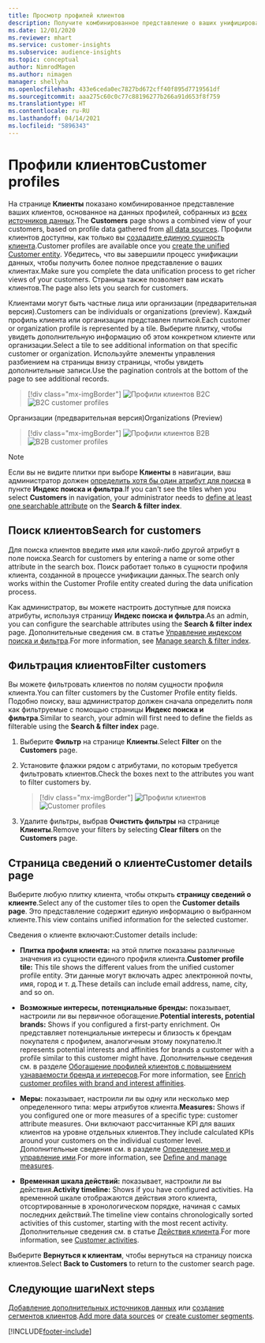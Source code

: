 ```yaml
---
title: Просмотр профилей клиентов
description: Получите комбинированное представление о ваших унифицированных данных о клиентах.
ms.date: 12/01/2020
ms.reviewer: mhart
ms.service: customer-insights
ms.subservice: audience-insights
ms.topic: conceptual
author: NimrodMagen
ms.author: nimagen
manager: shellyha
ms.openlocfilehash: 433e6ceda0ec7827bd672cff40f895d7719561df
ms.sourcegitcommit: aaa275c60c0c77c88196277b266a91d653f8f759
ms.translationtype: HT
ms.contentlocale: ru-RU
ms.lasthandoff: 04/14/2021
ms.locfileid: "5896343"
---
```

# <a name="customer-profiles"></a><span data-ttu-id="dc126-103">Профили клиентов</span><span class="sxs-lookup"><span data-stu-id="dc126-103">Customer profiles</span></span>

<span data-ttu-id="dc126-104">На странице **Клиенты** показано комбинированное представление ваших клиентов, основанное на данных профилей, собранных из [всех источников данных](data-sources.md).</span><span class="sxs-lookup"><span data-stu-id="dc126-104">The **Customers** page shows a combined view of your customers, based on profile data gathered from [all data sources](data-sources.md).</span></span> <span data-ttu-id="dc126-105">Профили клиентов доступны, как только вы [создадите единую сущность клиента](data-unification.md).</span><span class="sxs-lookup"><span data-stu-id="dc126-105">Customer profiles are available once you [create the unified Customer entity](data-unification.md).</span></span> <span data-ttu-id="dc126-106">Убедитесь, что вы завершили процесс унификации данных, чтобы получить более полное представление о ваших клиентах.</span><span class="sxs-lookup"><span data-stu-id="dc126-106">Make sure you complete the data unification process to get richer views of your customers.</span></span> <span data-ttu-id="dc126-107">Страница также позволяет вам искать клиентов.</span><span class="sxs-lookup"><span data-stu-id="dc126-107">The page also lets you search for customers.</span></span>

<span data-ttu-id="dc126-108">Клиентами могут быть частные лица или организации (предварительная версия).</span><span class="sxs-lookup"><span data-stu-id="dc126-108">Customers can be individuals or organizations (preview).</span></span> <span data-ttu-id="dc126-109">Каждый профиль клиента или организации представлен плиткой.</span><span class="sxs-lookup"><span data-stu-id="dc126-109">Each customer or organization profile is represented by a tile.</span></span> <span data-ttu-id="dc126-110">Выберите плитку, чтобы увидеть дополнительную информацию об этом конкретном клиенте или организации.</span><span class="sxs-lookup"><span data-stu-id="dc126-110">Select a tile to see additional information on that specific customer or organization.</span></span> <span data-ttu-id="dc126-111">Используйте элементы управления разбиением на страницы внизу страницы, чтобы увидеть дополнительные записи.</span><span class="sxs-lookup"><span data-stu-id="dc126-111">Use the pagination controls at the bottom of the page to see additional records.</span></span>

> [!div class="mx-imgBorder"] 
> <span data-ttu-id="dc126-112">![Профили клиентов B2C](media/profiles-customers.png "Профили клиентов B2C")</span><span class="sxs-lookup"><span data-stu-id="dc126-112">![B2C customer profiles](media/profiles-customers.png "B2C customer profiles")</span></span>

<span data-ttu-id="dc126-113">Организации (предварительная версия)</span><span class="sxs-lookup"><span data-stu-id="dc126-113">Organizations (Preview)</span></span>
> [!div class="mx-imgBorder"] 
> <span data-ttu-id="dc126-114">![Профили клиентов B2B](media/profile-customers-b2b.png "Профили клиентов B2B")</span><span class="sxs-lookup"><span data-stu-id="dc126-114">![B2B customer profiles](media/profile-customers-b2b.png "B2B customer profiles")</span></span>

> [!NOTE]
> <span data-ttu-id="dc126-115">Если вы не видите плитки при выборе **Клиенты** в навигации, ваш администратор должен [определить хотя бы один атрибут для поиска](search-filter-index.md) в пункте **Индекс поиска и фильтра**.</span><span class="sxs-lookup"><span data-stu-id="dc126-115">If you can't see the tiles when you select **Customers** in navigation, your administrator needs to [define at least one searchable attribute](search-filter-index.md) on the **Search & filter index**.</span></span>

## <a name="search-for-customers"></a><span data-ttu-id="dc126-116">Поиск клиентов</span><span class="sxs-lookup"><span data-stu-id="dc126-116">Search for customers</span></span>

<span data-ttu-id="dc126-117">Для поиска клиентов введите имя или какой-либо другой атрибут в поле поиска.</span><span class="sxs-lookup"><span data-stu-id="dc126-117">Search for customers by entering a name or some other attribute in the search box.</span></span> <span data-ttu-id="dc126-118">Поиск работает только в сущности профиля клиента, созданной в процессе унификации данных.</span><span class="sxs-lookup"><span data-stu-id="dc126-118">The search only works within the Customer Profile entity created during the data unification process.</span></span>

<span data-ttu-id="dc126-119">Как администратор, вы можете настроить доступные для поиска атрибуты, используя страницу **Индекс поиска и фильтра**.</span><span class="sxs-lookup"><span data-stu-id="dc126-119">As an admin, you can configure the searchable attributes using the **Search & filter index** page.</span></span> <span data-ttu-id="dc126-120">Дополнительные сведения см. в статье [Управление индексом поиска и фильтра](search-filter-index.md).</span><span class="sxs-lookup"><span data-stu-id="dc126-120">For more information, see [Manage search & filter index](search-filter-index.md).</span></span>

## <a name="filter-customers"></a><span data-ttu-id="dc126-121">Фильтрация клиентов</span><span class="sxs-lookup"><span data-stu-id="dc126-121">Filter customers</span></span>

<span data-ttu-id="dc126-122">Вы можете фильтровать клиентов по полям сущности профиля клиента.</span><span class="sxs-lookup"><span data-stu-id="dc126-122">You can filter customers by the Customer Profile entity fields.</span></span> <span data-ttu-id="dc126-123">Подобно поиску, ваш администратор должен сначала определить поля как фильтруемые с помощью страницы **Индекс поиска и фильтра**.</span><span class="sxs-lookup"><span data-stu-id="dc126-123">Similar to search, your admin will first need to define the fields as filterable using the **Search & filter index** page.</span></span>

1. <span data-ttu-id="dc126-124">Выберите **Фильтр** на странице **Клиенты**.</span><span class="sxs-lookup"><span data-stu-id="dc126-124">Select **Filter** on the **Customers** page.</span></span>

2. <span data-ttu-id="dc126-125">Установите флажки рядом с атрибутами, по которым требуется фильтровать клиентов.</span><span class="sxs-lookup"><span data-stu-id="dc126-125">Check the boxes next to the attributes you want to filter customers by.</span></span>

   > [!div class="mx-imgBorder"] 
   > <span data-ttu-id="dc126-126">![Профили клиентов](media/profiles-customers3.png "Профили клиентов")</span><span class="sxs-lookup"><span data-stu-id="dc126-126">![Customer profiles](media/profiles-customers3.png "Customer profiles")</span></span>

3. <span data-ttu-id="dc126-127">Удалите фильтры, выбрав **Очистить фильтры** на странице **Клиенты**.</span><span class="sxs-lookup"><span data-stu-id="dc126-127">Remove your filters by selecting **Clear filters** on the **Customers** page.</span></span>

##  <a name="customer-details-page"></a><span data-ttu-id="dc126-128">Страница сведений о клиенте</span><span class="sxs-lookup"><span data-stu-id="dc126-128">Customer details page</span></span>

<span data-ttu-id="dc126-129">Выберите любую плитку клиента, чтобы открыть **страницу сведений о клиенте**.</span><span class="sxs-lookup"><span data-stu-id="dc126-129">Select any of the customer tiles to open the **Customer details page**.</span></span> <span data-ttu-id="dc126-130">Это представление содержит единую информацию о выбранном клиенте.</span><span class="sxs-lookup"><span data-stu-id="dc126-130">This view contains unified information for the selected customer.</span></span>

<span data-ttu-id="dc126-131">Сведения о клиенте включают:</span><span class="sxs-lookup"><span data-stu-id="dc126-131">Customer details include:</span></span>

-   <span data-ttu-id="dc126-132">**Плитка профиля клиента:** на этой плитке показаны различные значения из сущности единого профиля клиента.</span><span class="sxs-lookup"><span data-stu-id="dc126-132">**Customer profile tile:** This tile shows the different values from the unified customer profile entity.</span></span> <span data-ttu-id="dc126-133">Эти данные могут включать адрес электронной почты, имя, город и т. д.</span><span class="sxs-lookup"><span data-stu-id="dc126-133">These details can include email address, name, city, and so on.</span></span> 

-   <span data-ttu-id="dc126-134">**Возможные интересы, потенциальные бренды:** показывает, настроили ли вы первичное обогащение.</span><span class="sxs-lookup"><span data-stu-id="dc126-134">**Potential interests, potential brands:** Shows if you configured a first-party enrichment.</span></span> <span data-ttu-id="dc126-135">Он представляет потенциальные интересы и близость к брендам покупателя с профилем, аналогичным этому покупателю.</span><span class="sxs-lookup"><span data-stu-id="dc126-135">It represents potential interests and affinities for brands a customer with a profile similar to this customer might have.</span></span> <span data-ttu-id="dc126-136">Дополнительные сведения см. в разделе [Обогащение профилей клиентов с повышением узнаваемости бренда и интересов](enrichment-microsoft.md).</span><span class="sxs-lookup"><span data-stu-id="dc126-136">For more information, see [Enrich customer profiles with brand and interest affinities](enrichment-microsoft.md).</span></span>

-   <span data-ttu-id="dc126-137">**Меры:** показывает, настроили ли вы одну или несколько мер определенного типа: меры атрибутов клиента.</span><span class="sxs-lookup"><span data-stu-id="dc126-137">**Measures:** Shows if you configured one or more measures of a specific type: customer attribute measures.</span></span> <span data-ttu-id="dc126-138">Они включают рассчитанные KPI для ваших клиентов на уровне отдельных клиентов.</span><span class="sxs-lookup"><span data-stu-id="dc126-138">They include calculated KPIs around your customers on the individual customer level.</span></span> <span data-ttu-id="dc126-139">Дополнительные сведения см. в разделе [Определение мер и управление ими](measures.md).</span><span class="sxs-lookup"><span data-stu-id="dc126-139">For more information, see [Define and manage measures](measures.md).</span></span>

-   <span data-ttu-id="dc126-140">**Временная шкала действий:** показывает, настроили ли вы действия.</span><span class="sxs-lookup"><span data-stu-id="dc126-140">**Activity timeline:** Shows if you have configured activities.</span></span> <span data-ttu-id="dc126-141">На временной шкале отображаются действия этого клиента, отсортированные в хронологическом порядке, начиная с самых последних действий.</span><span class="sxs-lookup"><span data-stu-id="dc126-141">The timeline view contains chronologically sorted activities of this customer, starting with the most recent activity.</span></span> <span data-ttu-id="dc126-142">Дополнительные сведения см. в статье [Действия клиента](activities.md).</span><span class="sxs-lookup"><span data-stu-id="dc126-142">For more information, see [Customer activities](activities.md).</span></span>

<span data-ttu-id="dc126-143">Выберите **Вернуться к клиентам**, чтобы вернуться на страницу поиска клиентов.</span><span class="sxs-lookup"><span data-stu-id="dc126-143">Select **Back to Customers** to return to the customer search page.</span></span>

## <a name="next-steps"></a><span data-ttu-id="dc126-144">Следующие шаги</span><span class="sxs-lookup"><span data-stu-id="dc126-144">Next steps</span></span>

<span data-ttu-id="dc126-145">[Добавление дополнительных источников данных](data-sources.md) или [создание сегментов клиентов](segments.md).</span><span class="sxs-lookup"><span data-stu-id="dc126-145">[Add more data sources](data-sources.md) or [create customer segments](segments.md).</span></span>


[!INCLUDE[footer-include](../includes/footer-banner.md)]